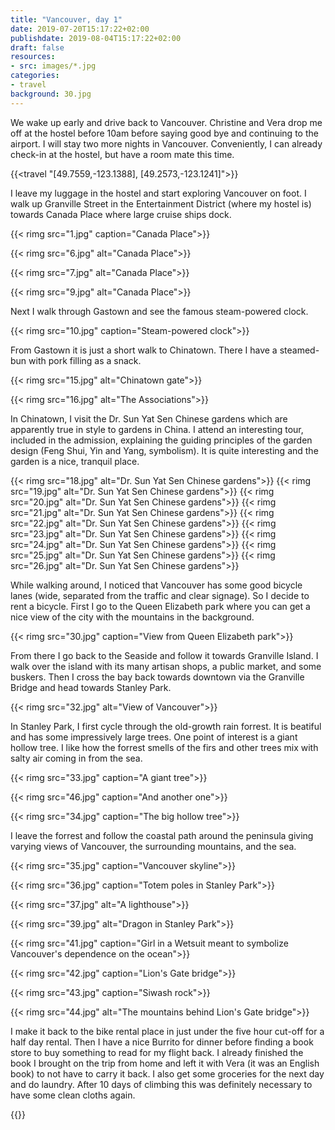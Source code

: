 ```yaml
---
title: "Vancouver, day 1"
date: 2019-07-20T15:17:22+02:00
publishdate: 2019-08-04T15:17:22+02:00
draft: false
resources:
- src: images/*.jpg
categories:
- travel
background: 30.jpg
---
```


We wake up early and drive back to Vancouver. Christine and Vera drop me off at
the hostel before 10am before saying good bye and continuing to the airport.
I will stay two more nights in Vancouver. Conveniently, I can already check-in
at the hostel, but have a room mate this time.

{{<travel "[49.7559,-123.1388], [49.2573,-123.1241]">}}

I leave my luggage in the hostel and start exploring Vancouver on foot. I walk
up Granville Street in the Entertainment District (where my hostel is) towards
Canada Place where large cruise ships dock.

{{< rimg src="1.jpg" caption="Canada Place">}}

{{< rimg src="6.jpg" alt="Canada Place">}}

{{< rimg src="7.jpg" alt="Canada Place">}}

{{< rimg src="9.jpg" alt="Canada Place">}}

Next I walk through Gastown and see the famous steam-powered clock.

{{< rimg src="10.jpg" caption="Steam-powered clock">}}

From Gastown it is just a short walk to Chinatown. There I have a steamed-bun
with pork filling as a snack.

{{< rimg src="15.jpg" alt="Chinatown gate">}}

{{< rimg src="16.jpg" alt="The Associations">}}

In Chinatown, I visit the Dr. Sun Yat Sen Chinese gardens which are apparently
true in style to gardens in China. I attend an interesting tour, included in the
admission, explaining the guiding principles of the garden design (Feng Shui, Yin
and Yang, symbolism). It is quite interesting and the garden is a nice, tranquil
place.

{{< rimg src="18.jpg" alt="Dr. Sun Yat Sen Chinese gardens">}}
{{< rimg src="19.jpg" alt="Dr. Sun Yat Sen Chinese gardens">}}
{{< rimg src="20.jpg" alt="Dr. Sun Yat Sen Chinese gardens">}}
{{< rimg src="21.jpg" alt="Dr. Sun Yat Sen Chinese gardens">}}
{{< rimg src="22.jpg" alt="Dr. Sun Yat Sen Chinese gardens">}}
{{< rimg src="23.jpg" alt="Dr. Sun Yat Sen Chinese gardens">}}
{{< rimg src="24.jpg" alt="Dr. Sun Yat Sen Chinese gardens">}}
{{< rimg src="25.jpg" alt="Dr. Sun Yat Sen Chinese gardens">}}
{{< rimg src="26.jpg" alt="Dr. Sun Yat Sen Chinese gardens">}}

While walking around, I noticed that Vancouver has some good bicycle lanes (wide,
separated from the traffic and clear signage). So I decide to rent a bicycle.
First I go to the Queen Elizabeth park where you can get a nice view of the city
with the mountains in the background.

{{< rimg src="30.jpg" caption="View from Queen Elizabeth park">}}

From there I go back to the Seaside and follow it towards Granville Island.
I walk over the island with its many artisan shops, a public market, and some
buskers. Then I cross the bay back towards downtown via the Granville Bridge and
head towards Stanley Park.

{{< rimg src="32.jpg" alt="View of Vancouver">}}

In Stanley Park, I first cycle through the old-growth rain forrest. It is
beatiful and has some impressively large trees. One point of interest is a giant
hollow tree. I like how the forrest smells of the firs and other trees mix with
salty air coming in from the sea.

{{< rimg src="33.jpg" caption="A giant tree">}}

{{< rimg src="46.jpg" caption="And another one">}}

{{< rimg src="34.jpg" caption="The big hollow tree">}}

I leave the forrest and follow the coastal path around the peninsula giving
varying views of Vancouver, the surrounding mountains, and the sea.

{{< rimg src="35.jpg" caption="Vancouver skyline">}}

{{< rimg src="36.jpg" caption="Totem poles in Stanley Park">}}

{{< rimg src="37.jpg" alt="A lighthouse">}}

{{< rimg src="39.jpg" alt="Dragon in Stanley Park">}}

{{< rimg src="41.jpg" caption="Girl in a Wetsuit meant to symbolize Vancouver's dependence on the ocean">}}

{{< rimg src="42.jpg" caption="Lion's Gate bridge">}}

{{< rimg src="43.jpg" caption="Siwash rock">}}

{{< rimg src="44.jpg" alt="The mountains behind Lion's Gate bridge">}}

I make it back to the bike rental place in just under the five hour cut-off for
a half day rental. Then I have a nice Burrito for dinner before finding a book
store to buy something to read for my flight back. I already finished the book
I brought on the trip from home and left it with Vera (it was an English book)
to not have to carry it back. I also get some groceries for the next day and do
laundry.  After 10 days of climbing this was definitely necessary to have some
clean cloths again.

{{<nextday>}}

